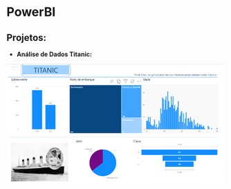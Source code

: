 # PowerBI


## Projetos:

* **Análise de Dados Titanic:** 
<p align="center">
  <img src="Titanic\template.PNG" >
</p>
